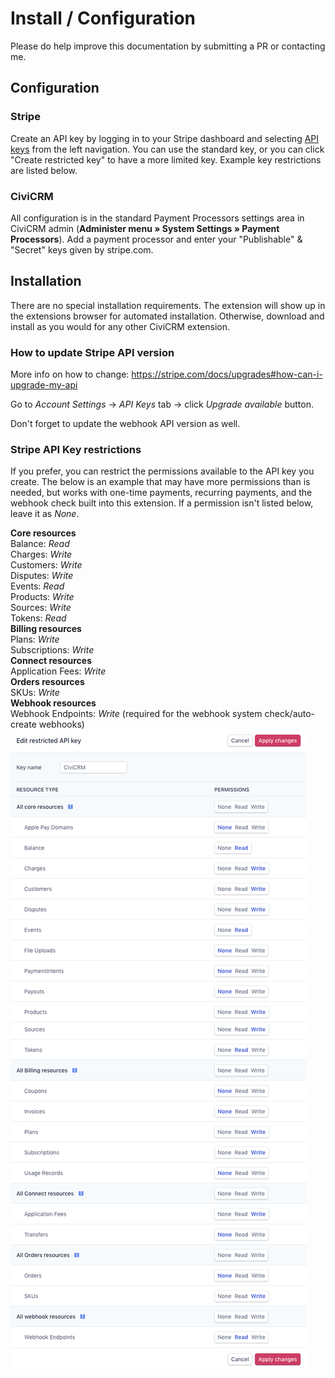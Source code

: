 # Install / Configuration
Please do help improve this documentation by submitting a PR or contacting me.

## Configuration

### Stripe
Create an API key by logging in to your Stripe dashboard and selecting [API keys](https://dashboard.stripe.com/account/apikeys) from the left navigation.  You can use the standard key, or you can click "Create restricted key" to have a more limited key.  Example key restrictions are listed below.

### CiviCRM
All configuration is in the standard Payment Processors settings area in CiviCRM admin (**Administer menu » System Settings » Payment Processors**).
Add a payment processor and enter your "Publishable" & "Secret" keys given by stripe.com.  

## Installation
There are no special installation requirements.
The extension will show up in the extensions browser for automated installation.
Otherwise, download and install as you would for any other CiviCRM extension.

### How to update Stripe API version
More info on how to change:  https://stripe.com/docs/upgrades#how-can-i-upgrade-my-api

Go to _Account Settings_ -> _API Keys_ tab -> click _Upgrade available_ button.

Don't forget to update the webhook API version as well.

### Stripe API Key restrictions
If you prefer, you can restrict the permissions available to the API key you create.  The below is an example that may have more permissions than is needed, but works with one-time payments, recurring payments, and the webhook check built into this extension.  If a permission isn't listed below, leave it as *None*.

**Core resources**  
Balance: *Read*  
Charges: *Write*  
Customers: *Write*  
Disputes: *Write*  
Events: *Read*  
Products: *Write*  
Sources: *Write*  
Tokens: *Read*  
**Billing resources**  
Plans: *Write*  
Subscriptions: *Write*  
**Connect resources**  
Application Fees: *Write*  
**Orders resources**  
SKUs: *Write*  
**Webhook resources**  
Webhook Endpoints: *Write* (required for the webhook system check/auto-create webhooks)  
![Example Stripe API Permissions](images/example_api_perms.png)


